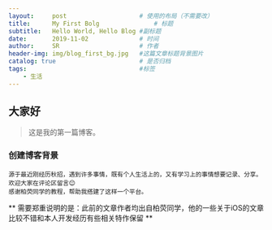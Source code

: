 ```yaml
---
layout:     post   				    # 使用的布局（不需要改）
title:      My First Bolg 				# 标题 
subtitle:   Hello World, Hello Blog #副标题
date:       2019-11-02 				# 时间
author:     SR						# 作者
header-img: img/blog_first_bg.jpg 	#这篇文章标题背景图片
catalog: true 						# 是否归档
tags:								#标签
    - 生活
---
```


## 大家好
>这是我的第一篇博客。

### 创建博客背景
    源于最近刚经历秋招，遇到许多事情，既有个人生活上的，又有学习上的事情想要记录、分享。欢迎大家在评论区留言😊
    感谢柏荧同学的教程，帮助我搭建了这样一个平台。
** 需要郑重说明的是：此前的文章作者均出自柏荧同学，他的一些关于iOS的文章比较不错和本人开发经历有些相关特作保留 **
    
